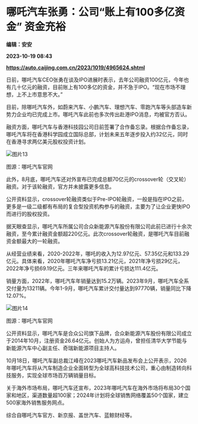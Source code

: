# 哪吒汽车张勇：公司“账上有100多亿资金” 资金充裕
**编辑：安安**

**2023-10-19 08:43**

**https://auto.caijing.com.cn/2023/1019/4965624.shtml**

日前，哪吒汽车CEO张勇在谈及IPO进展时表示，去年公司融资100亿元，今年也有几十亿元的融资，目前账上有100多亿的资金，并不急于IPO。“现在市场不理想，上不上市意思不大。”

目前，除哪吒汽车外，如蔚来汽车、小鹏汽车、理想汽车、零跑汽车等头部造车新势力企业均已完成上市。哪吒汽车此前也多次传出赴港IPO消息，均被官方否认。

融资方面，哪吒汽车与香港科技园公司日前签署了合作备忘录。根据合作备忘录，哪吒汽车将在香港科学园成立国际总部，计划未来五年逐步投入约32亿元，同时在香港寻求两亿美元股权投资计划。

![图片13](https://img5.caijing.com.cn/2023/1019/1697703768741.jpg)

图源：哪吒汽车官网

此外，8月底，哪吒汽车还对外宣布已完成总额70亿元的crossover轮（交叉轮）融资。对于该轮融资，官方并未披露更多信息。

公开资料显示，crossover轮融资类似于Pre-IPO轮融资，一般是指在IPO之前，更多是一级二级都有布局的复合型投资机构参与的融资，主要为了让企业更快IPO而进行的股权投资。

据天眼查显示，哪吒汽车所属公司合众新能源汽车股份有限公司此前已进行十余次融资，至今累计融资金额超220亿元。此次crossover轮融资，是哪吒汽车目前融资金额最大的一轮融资。

从经营业绩来看，2020-2022年，哪吒的收入为12.97亿元、57.35亿元和133.29亿元。具体来看，2020年哪吒汽车净亏损13.21亿元，2021年净亏损29亿元，2022年净亏损69.19亿元。三年来哪吒汽车的累计亏损达111.4亿元。

销量方面，2022年，哪吒汽车年销量达到15.2万辆。2023年9月，哪吒汽车全系交付量为13211辆。今年1-9月，哪吒汽车累计交付量达到97770辆，销量同比下降12.07%。

![图片14](https://tx3.cdn.caijing.com.cn/2023/1019/1697703795111.jpg)

图源：哪吒汽车官网

公开资料显示，哪吒汽车是合众公司旗下品牌，合众新能源汽车股份有限公司成立于2014年10月，注册资金26.64亿元。创始人为方运舟，曾担任清华大学节能与新能源汽车中心副主任、奇瑞新能源项目主持人。

10月18日，哪吒汽车副总裁江峰在2023哪吒汽车新品发布会上公开表示，2026年哪吒汽车将从汽车制造企业全面转型为全球高科技技术公司，重心由制造转向科技服务，实现全球市场百万辆销量目标。

关于海外市场布局，哪吒汽车还宣布，2023年哪吒汽车在海外市场将布局30个国家和地区，渠道数量超100家；2024年计划将全球销售网络覆盖50个国家，建立500家海外销售服务网点。

综合自哪吒汽车官方、新京报、盖世汽车、蓝鲸财经等。